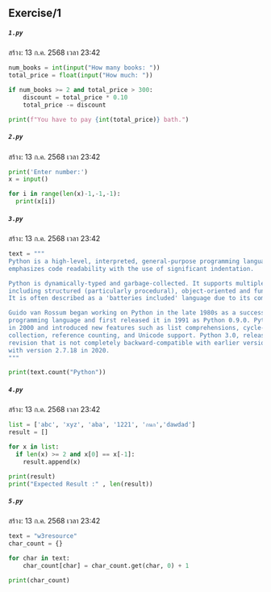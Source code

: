 
## Exercise/1

##### `1.py`<br>
สร้าง: 13 ก.ค. 2568 เวลา 23:42<br>
```py
num_books = int(input("How many books: "))
total_price = float(input("How much: "))

if num_books >= 2 and total_price > 300:
    discount = total_price * 0.10
    total_price -= discount

print(f"You have to pay {int(total_price)} bath.")
```

##### `2.py`<br>
สร้าง: 13 ก.ค. 2568 เวลา 23:42<br>
```py
print('Enter number:')
x = input()

for i in range(len(x)-1,-1,-1):
  print(x[i])

```

##### `3.py`<br>
สร้าง: 13 ก.ค. 2568 เวลา 23:42<br>
```py
text = """
Python is a high-level, interpreted, general-purpose programming language. Its design philosophy
emphasizes code readability with the use of significant indentation.

Python is dynamically-typed and garbage-collected. It supports multiple programming paradigms,
including structured (particularly procedural), object-oriented and functional programming.
It is often described as a 'batteries included' language due to its comprehensive standard library.

Guido van Rossum began working on Python in the late 1980s as a successor to the ABC
programming language and first released it in 1991 as Python 0.9.0. Python 2.0 was released
in 2000 and introduced new features such as list comprehensions, cycle-detecting garbage
collection, reference counting, and Unicode support. Python 3.0, released in 2008, was a major
revision that is not completely backward-compatible with earlier versions. Python 2 was discontinued
with version 2.7.18 in 2020.
"""

print(text.count("Python"))
```

##### `4.py`<br>
สร้าง: 13 ก.ค. 2568 เวลา 23:42<br>
```py
list = ['abc', 'xyz', 'aba', '1221', 'กนก','dawdad']
result = []

for x in list:
  if len(x) >= 2 and x[0] == x[-1]:
    result.append(x)

print(result)
print("Expected Result :" , len(result))
```

##### `5.py`<br>
สร้าง: 13 ก.ค. 2568 เวลา 23:42<br>
```py
text = "w3resource"
char_count = {}

for char in text:
    char_count[char] = char_count.get(char, 0) + 1

print(char_count)
```
